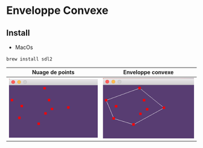# Enveloppe Convexe

## Install
* MacOs
```bash
brew install sdl2
```

| Nuage de points | Enveloppe convexe |
|:---------------:|:-----------------:|
| ![nuage](doc/nuage.png) | ![nuage](doc/enveloppe.png) |